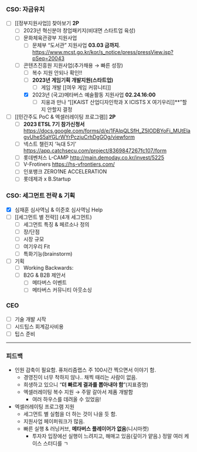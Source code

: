 ### CSO: 자금유치 
- [ ] [[정부지원사업]] 찾아보기 **2P**
	- [ ] 2023년 혁신분야 창업패키지(비대면 스타트업 육성)
	- [ ] 문화체육관광부 지원사업
		- [ ] 문체부 “도서관” 지원사업 **03.03 금까지**. https://www.mcst.go.kr/kor/s_notice/press/pressView.jsp?pSeq=20043
	- [ ] 콘텐츠진흥원 지원사업(추가채용 → 빠른 성장)
		- [ ] 복수 지원 안되나 확인!!
		- [ ] **2023년 게임기획 개발지원(스타트업)**
			- [ ] 게임 개발 [[여우 게임 커뮤니티]]
		- [x] 2023년 (국고)메타버스 예술활동 지원사업 **02.24.16:00**
			- [ ] 지웅과 만나 “[[KAIST 산업디자인학과 X ICISTS X 여기우리]]**”할지 안할지 결정
- [ ] [[민간주도 PoC & 엑셀러레이팅 프로그램]] **2P**
	- [ ] **2023 ETSL 7기 참가신청서** https://docs.google.com/forms/d/e/1FAIpQLSfH_Z5IODBYoFi_MUtElagvUheS5aYGLrWYrPczjuCrhDgGOg/viewform
	- [ ] 넥스트 챌린지 ‘늑대 5기’ https://app.catchsecu.com/project/8369847267fc107/form 
	- [ ] 롯데벤처스 L-CAMP http://main.demoday.co.kr/invest/5225
	- [ ] V-Frotiners https://hs-vfrontiers.com/
	- [ ] 인포뱅크 ZERO1NE ACCELERATION
	- [ ] 롯데제과 x B.Startup
### CSO: 세그먼트 전략 & 기획
- [x] 심재훈 심사역님 & 이준호 심사역님 Help
- [ ] [[세그먼트 별 전략]] (4개 세그먼트)
	- [ ] 세그먼트 특징 & 페르소나 정의
	- [ ] 장/단점
	- [ ] 시장 규모
	- [ ] 여기우리 Fit
	- [ ] 특화기능(brainstorm)
- [ ] 기획
	- [ ] Working Backwards: 
	- [ ] B2G & B2B 제안서
		- [ ] 메타버스 이벤트
		- [ ] 메타버스 커뮤니티 아웃소싱

### CEO
- [ ] 기술 개발 시작
- [ ] 시드팁스 회계감사비용
- [ ] 팁스 준비
***
### 피드백 
- 인원 감축이 필요함. 퓨처리즘랩스 주 100시간 찍으면서 이야기 함.
	- 경영진이 너무 착하지 않나.. 채찍 때리는 사람이 없음.
	- 희생하고 있으니 “**더 빠르게 결과를 뽑아내야 함**”(지표증명)
	- 엑셀러레이팅 복수 지원 → 주말 갈아서 제품 개발함
		- 여러 하우스를 데려올 수 있었음!
- 엑셀러레이팅 프로그램 지원
	- 세그먼트 별 실험을 더 하는 것이 나을 듯 함.
	- 지원사업 페이퍼워크가 많음.
	- 빠른 실행 & 러닝커브, **메타버스 플레이어가 없음**(니시마켓)
		- 투자자 입장에선 실행이 느려지고, 해매고 있음(깊이가 얕음.) 정말 여러 케이스 스터디를 ㄱ